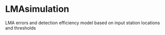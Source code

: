 # LMAsimulation
LMA errors and detection efficiency model based on input station locations and thresholds
